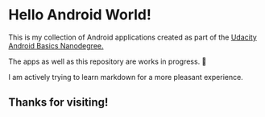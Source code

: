 # Hello Android World!

This is my collection of Android applications created as part of the
[Udacity Android Basics Nanodegree.](https://www.udacity.com/course/android-basics-nanodegree-by-google--nd803 "Udacity Android Basics ND")

The apps as well as this repository are works in progress.
:wrench:


I am actively trying to learn markdown for a more pleasant experience.
## Thanks for visiting!
